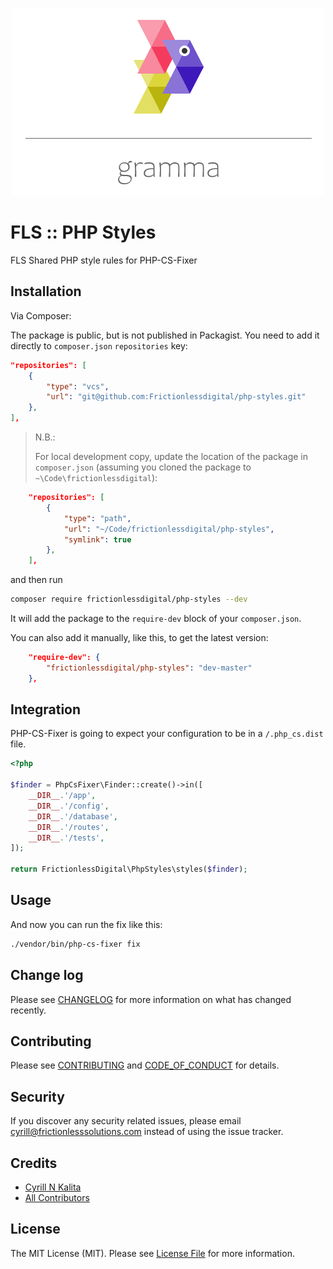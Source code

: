 <p align="center"><img src="./resources/docs/gramma.png"></p>

# FLS :: PHP Styles
FLS Shared PHP style rules for PHP-CS-Fixer

## Installation

Via Composer:

The package is public, but is not published in Packagist. You need to add it directly to `composer.json` `repositories` key:

```json
"repositories": [
    {
        "type": "vcs",
        "url": "git@github.com:Frictionlessdigital/php-styles.git"
    },
],
```

> N.B.:
>
> For local development copy, update the location of the package in `composer.json`
> (assuming you cloned the package to `~\Code\frictionlessdigital`):
```json
    "repositories": [
        {
            "type": "path",
            "url": "~/Code/frictionlessdigital/php-styles",
            "symlink": true
        },
    ],
```

and then run

```bash
composer require frictionlessdigital/php-styles --dev
```

It will add the package to the `require-dev` block of your `composer.json`.

You can also add it manually, like this, to get the latest version:

```json
    "require-dev": {
        "frictionlessdigital/php-styles": "dev-master"
    },
```

## Integration

PHP-CS-Fixer is going to expect your configuration to be in a `/.php_cs.dist` file.

```php
<?php

$finder = PhpCsFixer\Finder::create()->in([
    __DIR__.'/app',
    __DIR__.'/config',
    __DIR__.'/database',
    __DIR__.'/routes',
    __DIR__.'/tests',
]);

return FrictionlessDigital\PhpStyles\styles($finder);
```

## Usage

And now you can run the fix like this:
```bash
./vendor/bin/php-cs-fixer fix
```

## Change log

Please see [CHANGELOG](CHANGELOG.md) for more information on what has changed recently.

## Contributing

Please see [CONTRIBUTING](CONTRIBUTING.md) and [CODE_OF_CONDUCT](CODE_OF_CONDUCT.md) for details.

## Security

If you discover any security related issues, please email cyrill@frictionlesssolutions.com instead of using the issue tracker.

## Credits

- [Cyrill N Kalita][link-author]
- [All Contributors][link-contributors]

## License

The MIT License (MIT). Please see [License File](LICENSE.md) for more information.

[link-author]: https://github.com/nickfls
[link-contributors]: ../../contributors
